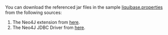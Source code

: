 You can download the referenced jar files in the sample [liquibase.properties](https://docs.liquibase.com/concepts/connections/creating-config-properties.html) from the following sources: </br>
1. The Neo4J extension from [here](https://github.com/liquibase/liquibase-neo4j/releases). </br>
2. The Neo4J JDBC Driver from [here](https://repo1.maven.org/maven2/org/neo4j/neo4j-jdbc-driver/).
